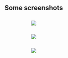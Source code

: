 ## <p align="center">Some screenshots</p>
## <p align="center"><img src="https://drive.google.com/uc?id=1QRgXBbVzcqKignRwlXO6KytXJJ3fAs8Z"></p>
## <p align="center"><img src="https://drive.google.com/uc?id=168T8Q-_UK1U85hc3XRYk2csIBXygdUQL"></p>
## <p align="center"><img src="https://drive.google.com/uc?id=1hLfW08JttGnFxvYM6XCG1HN2SIR7eRN_"></p>
